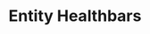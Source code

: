 ---
layout: post
title: Entity Healthbars
permalink: /addons/compliance32x/Entity%20Healthbars
comments: true
comments-id: EntityHealthbars32x
header-img: compliance32x/addons/Entity Healthbars.jpg

carousel-img: article/carousel/Entity Healthbars/32x/
show_carousel_name: false

long_text: This pack adds 32x resolution healthbars to all of the entities that support OptiFine entity models. This pack requires OptiFine to work.

authors:
  - Ewan Howell:
    - https://twitter.com/ewanhowell5195

download:
  - ewanhowell.com:
    - https://www.ewanhowell.com/?pack=entity-healthbars-hd
---